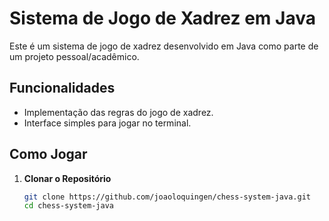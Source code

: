# Sistema de Jogo de Xadrez em Java

Este é um sistema de jogo de xadrez desenvolvido em Java como parte de um projeto pessoal/acadêmico.

## Funcionalidades

- Implementação das regras do jogo de xadrez.
- Interface simples para jogar no terminal.

## Como Jogar

1. **Clonar o Repositório**

   ```bash
   git clone https://github.com/joaoloquingen/chess-system-java.git
   cd chess-system-java
